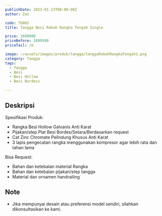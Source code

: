 ```yaml
---
publishDate: 2023-01-23T00:00:00Z
author: Zan

code: TG002
title: Tangga Besi Rebah Rangka Tengah Single

price: 1600000
priceBefore: 1899500
priceTail: /m

image: ~/assets/images/produk/tangga/tanggaRebahRangkaTengah1.png
category: Tangga
tags:
  - Tangga
  - Besi
  - Besi Hollow
  - Besi Bordess
 
---
```


## Deskripsi

Spesifikasi Produk:
- Rangka Besi Hollow Galvanis Anti Karat
- Pijakan/step Plat Besi Bordes/Setara/Berdasarkan request
- Cat Zinc Chromate Pelindung Khusus Anti Karat
- 3 lapis pengecatan rangka menggunakan kompresor agar lebih rata dan tahan lama

Bisa Request:
- Bahan dan ketebalan material Rangka
- Bahan dan ketebalan pijakan/step tangga
- Material dan ornamen handrailing

## Note
- Jika mempunyai desain atau preferensi model sendiri, silahkan dikonsultasikan ke kami.